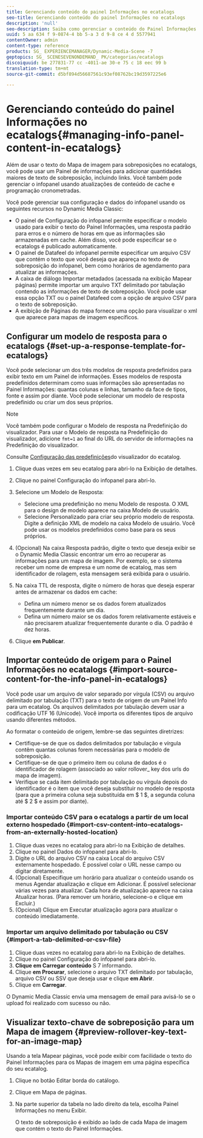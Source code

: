 ```yaml
---
title: Gerenciando conteúdo do painel Informações no ecatalogs
seo-title: Gerenciando conteúdo do painel Informações no ecatalogs
description: 'null'
seo-description: Saiba como gerenciar o conteúdo do Painel Informações no ecatalogs.
uuid: 5 aa 634 f 9-0874-4 bb 5-a 3 d 9-8 ce 4 d 5577941
contentOwner: admin
content-type: reference
products: SG_ EXPERIENCEMANAGER/Dynamic-Media-Scene -7
geptopics: SG_ SCENESEVENONDEMAND_ PK/categorias/ecatalogs
discoiquuid: be 277831-77 cc -4011-ae 30-e 75 c 18 eec 99 b
translation-type: tm+mt
source-git-commit: d5bf894d56687561c93ef08762bc19d3597225e6

---
```



# Gerenciando conteúdo do painel Informações no ecatalogs{#managing-info-panel-content-in-ecatalogs}

Além de usar o texto do Mapa de imagem para sobreposições no ecatalogs, você pode usar um Painel de informações para adicionar quantidades maiores de texto de sobreposição, incluindo links. Você também pode gerenciar o infopanel usando atualizações de conteúdo de cache e programação cronometradas.

Você pode gerenciar sua configuração e dados do infopanel usando os seguintes recursos no Dynamic Media Classic:

* O painel de Configuração do infopanel permite especificar o modelo usado para exibir o texto do Painel Informações, uma resposta padrão para erros e o número de horas em que as informações são armazenadas em cache. Além disso, você pode especificar se o ecatalogs é publicado automaticamente.
* O painel de Datafeel do infopanel permite especificar um arquivo CSV que contém o texto que você deseja que apareça no texto de sobreposição do infopanel, bem como horários de agendamento para atualizar as informações.
* A caixa de diálogo Importar metadados (acessada na exibição Mapear páginas) permite importar um arquivo TXT delimitado por tabulação contendo as informações de texto de sobreposição. Você pode usar essa opção TXT ou o painel Datafeed com a opção de arquivo CSV para o texto de sobreposição.
* A exibição de Páginas do mapa fornece uma opção para visualizar o xml que aparece para mapas de imagem específicos.

## Configurar um modelo de resposta para o ecatalogs {#set-up-a-response-template-for-ecatalogs}

Você pode selecionar um dos três modelos de resposta predefinidos para exibir texto em um Painel de informações. Esses modelos de resposta predefinidos determinam como suas informações são apresentadas no Painel Informações: quantas colunas e linhas, tamanho da face de tipos, fonte e assim por diante. Você pode selecionar um modelo de resposta predefinido ou criar um dos seus próprios.

>[!NOTE]
>
>Você também pode configurar o Modelo de resposta na Predefinição do visualizador. Para usar o Modelo de resposta na Predefinição do visualizador, adicione `fmt=1` ao final do URL do servidor de informações na Predefinição do visualizador.
>
>Consulte [Configuração das predefinições](setting-ecatalog-viewer-presets.md#setting_up_ecatalog_viewer_presets)do visualizador do ecatalog.

1. Clique duas vezes em seu ecatalog para abri-lo na Exibição de detalhes.
1. Clique no painel Configuração do infopanel para abri-lo.
1. Selecione um Modelo de Resposta:

   * Selecione uma predefinição no menu Modelo de resposta. O XML para o design de modelo aparece na caixa Modelo de usuário.
   * Selecione Personalizado para criar seu próprio modelo de resposta. Digite a definição XML de modelo na caixa Modelo de usuário. Você pode usar os modelos predefinidos como base para os seus próprios.

1. (Opcional) Na caixa Resposta padrão, digite o texto que deseja exibir se o Dynamic Media Classic encontrar um erro ao recuperar as informações para um mapa de imagem. Por exemplo, se o sistema receber um nome de empresa e um nome de ecatalog, mas sem identificador de rolagem, esta mensagem será exibida para o usuário.
1. Na caixa TTL de resposta, digite o número de horas que deseja esperar antes de armazenar os dados em cache:

   * Defina um número menor se os dados forem atualizados frequentemente durante um dia.
   * Defina um número maior se os dados forem relativamente estáveis e não precisarem atualizar frequentemente durante o dia. O padrão é dez horas.

1. Clique **em Publicar**.

## Importar conteúdo de origem para o Painel Informações no ecatalogs {#import-source-content-for-the-info-panel-in-ecatalogs}

Você pode usar um arquivo de valor separado por vírgula (CSV) ou arquivo delimitado por tabulação (TXT) para o texto de origem de um Painel Info para um ecatalog. Os arquivos delimitados por tabulação devem usar a codificação UTF 16 (Unicode). Você importa os diferentes tipos de arquivo usando diferentes métodos.

Ao formatar o conteúdo de origem, lembre-se das seguintes diretrizes:

* Certifique-se de que os dados delimitados por tabulação e vírgula contêm quantas colunas forem necessárias para o modelo de sobreposição.
* Certifique-se de que o primeiro item ou coluna de dados é o identificador de rolagem (associado ao valor rollover_ key dos urls do mapa de imagem).
* Verifique se cada item delimitado por tabulação ou vírgula depois do identificador é o item que você deseja substituir no modelo de resposta (para que a primeira coluna seja substituída em $ 1 $, a segunda coluna até $ 2 $ e assim por diante).

### Importar conteúdo CSV para o ecatalogs a partir de um local externo hospedado {#import-csv-content-into-ecatalogs-from-an-externally-hosted-location}

1. Clique duas vezes no ecatalog para abri-lo na Exibição de detalhes.
1. Clique no painel Dados do infopanel para abri-lo.
1. Digite o URL do arquivo CSV na caixa Local do arquivo CSV externamente hospedado. É possível colar o URL nesse campo ou digitar diretamente.
1. (Opcional) Especifique um horário para atualizar o conteúdo usando os menus Agendar atualização e clique em Adicionar. É possível selecionar várias vezes para atualizar. Cada hora de atualização aparece na caixa Atualizar horas. (Para remover um horário, selecione-o e clique em Excluir.)
1. (Opcional) Clique em Executar atualização agora para atualizar o conteúdo imediatamente.

### Importar um arquivo delimitado por tabulação ou CSV {#import-a-tab-delimited-or-csv-file}

<!-- 

Comment Type: remark
Last Modified By: unknown unknown 
Last Modified Date: 

<p>SR changed this section 10/23/2012</p>

 -->

1. Clique duas vezes no ecatalog para abri-lo na Exibição de detalhes.
1. Clique no painel Configuração do infopanel para abri-lo.
1. **Clique em Carregar conteúdo** S 7 informando.
1. Clique **em Procurar**, selecione o arquivo TXT delimitado por tabulação, arquivo CSV ou SSV que deseja usar e clique **em Abrir**.
1. Clique em **Carregar**.

O Dynamic Media Classic envia uma mensagem de email para avisá-lo se o upload foi realizado com sucesso ou não.

## Visualizar texto-chave de sobreposição para um Mapa de imagem {#preview-rollover-key-text-for-an-image-map}

Usando a tela Mapear páginas, você pode exibir com facilidade o texto do Painel Informações para os Mapas de imagem em uma página específica do seu ecatalog.

1. Clique no botão Editar borda do catálogo.
1. Clique em Mapa de páginas.
1. Na parte superior da tabela no lado direito da tela, escolha Painel Informações no menu Exibir.

   O texto de sobreposição é exibido ao lado de cada Mapa de imagem que contém o texto do Painel Informações.

